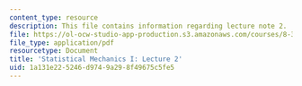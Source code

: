 ```yaml
---
content_type: resource
description: This file contains information regarding lecture note 2.
file: https://ol-ocw-studio-app-production.s3.amazonaws.com/courses/8-333-statistical-mechanics-i-statistical-mechanics-of-particles-fall-2013/1a131e225246d9749a298f49675c5fe5_MIT8_333F13_Lec2.pdf
file_type: application/pdf
resourcetype: Document
title: 'Statistical Mechanics I: Lecture 2'
uid: 1a131e22-5246-d974-9a29-8f49675c5fe5
---
```

